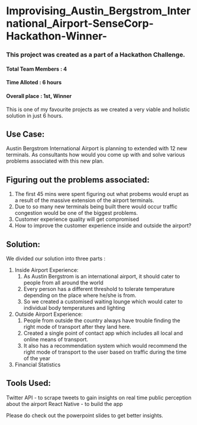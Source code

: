 # Improvising_Austin_Bergstrom_International_Airport-SenseCorp-Hackathon-Winner-

### This project was created as a part of a Hackathon Challenge.
#### Total Team Members : 4
#### Time Alloted : 6 hours 
#### Overall place : 1st, Winner
This is one of my favourite projects as we created a very viable and holistic solution in just 6 hours.

## Use Case: ##
Austin Bergstrom International Airport is planning to extended with 12 new terminals. As consultants how would you come up with and solve various problems associated with this new plan.
## Figuring out the problems associated: 
1. The first 45 mins were spent figuring out what probems would erupt as a result of the massive extension of the airport        terminals.
2. Due to so many new terminals being built there would occur traffic congestion would be one of the biggest problems. 
3. Customer experience quality will get compromised 
4. How to improve the customer experience inside and outside the airport?
## Solution:
We divided our solution into three parts :
1. Inside Airport Experience:
   1. As Austin Bergstrom is an international airport, it should cater to people from all around the world
   2. Every person has a different threshold to tolerate temperature depending on the place where he/she is from.
   3. So we created a customised waiting lounge which would cater to individual body temperatures and lighting
2. Outside Airport Experience:
   1. People from outside the country always have trouble finding the right mode of transport after they land here.
   2. Created a single point of contact app which includes all local and online means of transport.
   3. It also has a recommendation system which would recommend the right mode of transport to the user based on traffic             during the time of the year 
3. Financial Statistics
## Tools Used:
Twitter API - to scrape tweets to gain insights on real time public perception about the airport
React Native - to build the app

Please do check out the powerpoint slides to get better insights.
